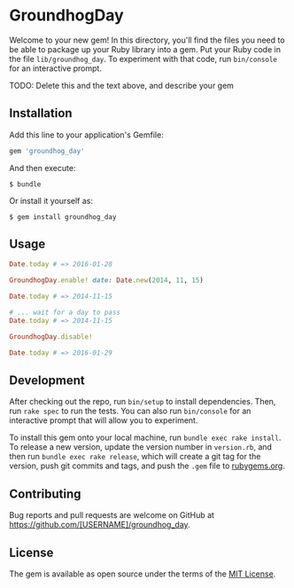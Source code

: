 # GroundhogDay

Welcome to your new gem! In this directory, you'll find the files you need to be able to package up your Ruby library into a gem. Put your Ruby code in the file `lib/groundhog_day`. To experiment with that code, run `bin/console` for an interactive prompt.

TODO: Delete this and the text above, and describe your gem

## Installation

Add this line to your application's Gemfile:

```ruby
gem 'groundhog_day'
```

And then execute:

    $ bundle

Or install it yourself as:

    $ gem install groundhog_day

## Usage

```ruby
Date.today # => 2016-01-28

GroundhogDay.enable! date: Date.new(2014, 11, 15)

Date.today # => 2014-11-15

# ... wait for a day to pass
Date.today # => 2014-11-15

GroundhogDay.disable!

Date.today # => 2016-01-29
```

## Development

After checking out the repo, run `bin/setup` to install dependencies. Then, run `rake spec` to run the tests. You can also run `bin/console` for an interactive prompt that will allow you to experiment.

To install this gem onto your local machine, run `bundle exec rake install`. To release a new version, update the version number in `version.rb`, and then run `bundle exec rake release`, which will create a git tag for the version, push git commits and tags, and push the `.gem` file to [rubygems.org](https://rubygems.org).

## Contributing

Bug reports and pull requests are welcome on GitHub at https://github.com/[USERNAME]/groundhog_day.


## License

The gem is available as open source under the terms of the [MIT License](http://opensource.org/licenses/MIT).

